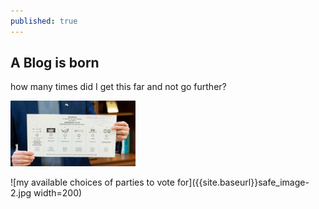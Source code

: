 ```yaml
---
published: true
---
```

## A Blog is born

how many times did I get this far and not go further?

<img src="https://raw.githubusercontent.com/stbetc/stbetc.github.io/main/_posts/safe_image-2.jpg" width=200>

![my available choices of parties to vote for]({{site.baseurl}}safe_image-2.jpg width=200)
